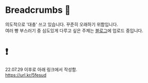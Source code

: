 # Breadcrumbs 🍞

의도적으로 '대충' 쓰고 있습니다. 꾸준히 오래하기 위함입니다.  
여러 빵 부스러기 중 심도있게 다루고 싶은 주제는 [블로그](https://herekim.github.io/)에 업로드 중입니다.

# ❗️
22.07.29 이후로 아래 링크에서 작성함.  
https://url.kr/5fesud
